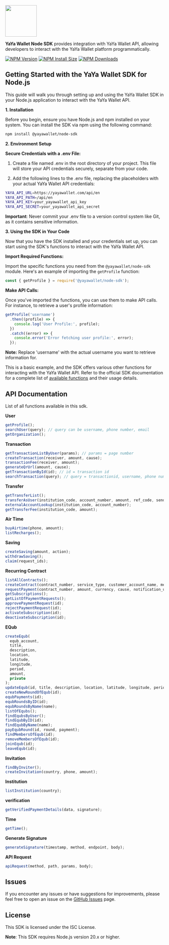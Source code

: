 <img src="https://yayawallet.com/images/logo.svg" height="100px" />

**YaYa Wallet Node SDK** provides integration with YaYa Wallet API, allowing developers to interact with the YaYa Wallet platform programmatically.

[![NPM Version][npm-version-image]][npm-url]
[![NPM Install Size][npm-install-size-image]][npm-install-size-url]
[![NPM Downloads][npm-downloads-image]][npm-downloads-url]

## Getting Started with the YaYa Wallet SDK for Node.js

This guide will walk you through setting up and using the YaYa Wallet SDK in your Node.js application to interact with the YaYa Wallet API.

**1. Installation**

Before you begin, ensure you have Node.js and npm installed on your system. You can install the SDK via npm using the following command:

```bash
npm install @yayawallet/node-sdk
```

**2. Environment Setup**

**Secure Credentials with a .env File:**

1. Create a file named .env in the root directory of your project. This file will store your API credentials securely, separate from your code.

2. Add the following lines to the .env file, replacing the placeholders with your actual YaYa Wallet API credentials:

```bash
YAYA_API_URL=https://yayawallet.com/api/en
YAYA_API_PATH=/api/en
YAYA_API_KEY=your_yayawallet_api_key
YAYA_API_SECRET=your_yayawallet_api_secret
```

**Important**: Never commit your .env file to a version control system like Git, as it contains sensitive information.

**3. Using the SDK in Your Code**

Now that you have the SDK installed and your credentials set up, you can start using the SDK's functions to interact with the YaYa Wallet API.

**Import Required Functions:**

Import the specific functions you need from the `@yayawallet/node-sdk` module. Here's an example of importing the `getProfile` function:

```js
const { getProfile } = require('@yayawallet/node-sdk');
```

**Make API Calls:**

Once you've imported the functions, you can use them to make API calls. For instance, to retrieve a user's profile information:

```js
getProfile('username')
  .then((profile) => {
    console.log('User Profile:', profile);
  })
  .catch((error) => {
    console.error('Error fetching user profile:', error);
  });
```

**Note:** Replace 'username' with the actual username you want to retrieve information for.

This is a basic example, and the SDK offers various other functions for interacting with the YaYa Wallet API. Refer to the official SDK documentation for a complete list of [available functions](#api-documentation) and their usage details.

## API Documentation

List of all functions available in this sdk.

**User**

```js
getProfile();
searchUser(query); // query can be username, phone number, email
getOrganization();
```

**Transaction**

```js
getTransactionListByUser(params); // params = page number
createTransaction(receiver, amount, cause);
transactionFee(receiver, amount);
generateQrUrl(amount, cause);
getTransactionById(id); // id = transaction id
searchTransaction(query); // query = transactionid, username, phone number, email
```

**Transfer**

```js
getTransferList();
transferAsUser(institution_code, account_number, amount, ref_code, sender_note, phone);
externalAccountLookup(institution_code, account_number);
getTransferFee(institution_code, amount);
```

**Air Time**

```js
buyAirtime(phone, amount);
listRecharges();
```

**Saving**

```js
createSaving(amount, action);
withdrawSaving();
claim(request_ids);
```

**Recurring Contract**

```js
listAllContracts();
createContract(contract_number, service_type, customer_account_name, meta_data);
requestPayment(contract_number, amount, currency, cause, notification_url, meta_data);
getSubscriptions();
getListOfPaymentRequests();
approvePaymentRequest(id);
rejectPaymentRequest(id);
activateSubscription(id);
deactivateSubscription(id);
```

**EQub**

```js
createEqub(
  equb_account,
  title,
  description,
  location,
  latitude,
  longitude,
  period,
  amount,
  private
);
updateEqub(id, title, description, location, latitude, longitude, period, amount, private);
createNewRoundOfEqub(id);
equbPayments(id);
equbRoundsByID(id);
equbRoundsByName(name);
listOfEqubs();
findEqubsByUser();
findEqubByID(id);
findEqubByName(name);
payEqubRound(id, round, payment);
findMembersOfEqub(id);
removeMembersOfEqub(id);
joinEqub(id);
leaveEqub(id);
```

**Invitation**

```js
findByInviter();
createInvitation(country, phone, amount);
```

**Institution**

```js
listInstitution(country);
```

**verification**

```js
getVerifiedPaymentDetails(data, signature);
```

**Time**

```js
getTime();
```

**Generate Signature**

```js
generateSignature(timestamp, method, endpoint, body);
```

**API Request**

```js
apiRequest(method, path, params, body);
```

## Issues

If you encounter any issues or have suggestions for improvements, please feel free to open an issue on the [GitHub Issues](https://github.com/yayawallet/yayawallet-node-sdk/issues) page.

## License

This SDK is licensed under the ISC License.

**Note**: This SDK requires Node.js version 20.x or higher.

[npm-downloads-image]: https://badgen.net/npm/dm/@yayawallet/node-sdk
[npm-downloads-url]: https://npmcharts.com/compare/@yayawallet/node-sdk?minimal=true
[npm-install-size-image]: https://badgen.net/packagephobia/install/@yayawallet/node-sdk
[npm-install-size-url]: https://packagephobia.com/result?p=@yayawallet/node-sdk
[npm-url]: https://npmjs.org/package/@yayawallet/node-sdk
[npm-version-image]: https://badgen.net/npm/v/@yayawallet/node-sdk
